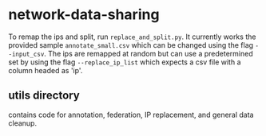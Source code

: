 # network-data-sharing

To remap the ips and split, run ```replace_and_split.py```. It currently works the provided sample ```annotate_small.csv``` which can be changed using the flag ```--input_csv```. The ips are remapped at random but can use a predetermined set by using the flag ```--replace_ip_list``` which expects a csv file with a column headed as 'ip'.


## utils directory
contains code for annotation, federation, IP replacement, and general data cleanup. 
